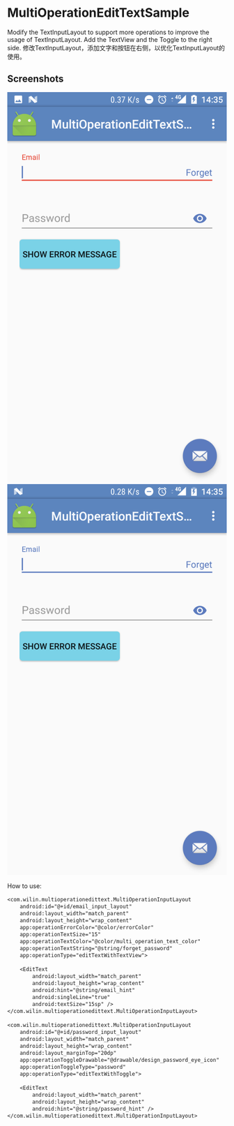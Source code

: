 # MultiOperationEditTextSample

Modify the TextInputLayout to support more operations to improve the usage of TextInputLayout.
Add the TextView and the Toggle to the right side.
修改TextInputLayout，添加文字和按钮在右侧，以优化TextInputLayout的使用。

Screenshots
-------------

<img src="screenshot/show_error.png" alt="Screenshot"/> 

<img src="screenshot/show_normal.png" alt="Screenshot"/> 

How to use: 

    <com.wilin.multioperationedittext.MultiOperationInputLayout
        android:id="@+id/email_input_layout"
        android:layout_width="match_parent"
        android:layout_height="wrap_content"
        app:operationErrorColor="@color/errorColor"
        app:operationTextSize="15"
        app:operationTextColor="@color/multi_operation_text_color"
        app:operationTextString="@string/forget_password"
        app:operationType="editTextWithTextView">

        <EditText
            android:layout_width="match_parent"
            android:layout_height="wrap_content"
            android:hint="@string/email_hint"
            android:singleLine="true"
            android:textSize="15sp" />
    </com.wilin.multioperationedittext.MultiOperationInputLayout>
    
    <com.wilin.multioperationedittext.MultiOperationInputLayout
        android:id="@+id/password_input_layout"
        android:layout_width="match_parent"
        android:layout_height="wrap_content"
        android:layout_marginTop="20dp"
        app:operationToggleDrawable="@drawable/design_password_eye_icon"
        app:operationToggleType="password"
        app:operationType="editTextWithToggle">

        <EditText
            android:layout_width="match_parent"
            android:layout_height="wrap_content"
            android:hint="@string/password_hint" />
    </com.wilin.multioperationedittext.MultiOperationInputLayout>
